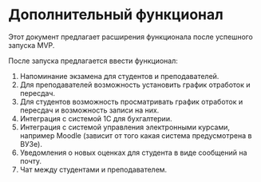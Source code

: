 # Дополнительный функционал

Этот документ предлагает расширения функционала после успешного запуска MVP.

После запуска предлагается ввести функционал:
1. Напоминание экзамена для студентов и преподавателей.
2. Для преподавателей возможность установить график отработок и пересдач.
3. Для студентов возможность просматривать график отработок и пересдач и возможность записи на них.
4. Интеграция с системой 1C для бухгалтерии.
5. Интеграция с системой управления электронными курсами, например Moodle (зависит от того какая система предусмотрена в ВУЗе).
6. Уведомления о новых оценках для студента в виде сообщений на почту.
7. Чат между студентами и преподавателем.